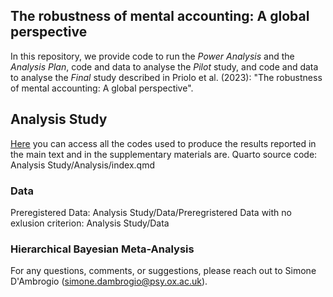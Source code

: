 ## The robustness of mental accounting: A global perspective

In this repository, we provide code to run the *Power Analysis* and the *Analysis Plan*, code and data to analyse the *Pilot* study, and code and data to analyse the *Final* study described in Priolo et al. (2023): "The robustness of mental accounting: A global perspective".


## Analysis Study 

[Here](https://run.pavlovia.org/simonedambrogio/mmar-analysis/) you can access all the codes used to produce the results reported in the main text and in the supplementary materials are. Quarto source code: Analysis Study/Analysis/index.qmd

### Data 
Preregistered Data: Analysis Study/Data/Preregristered
Data with no exlusion criterion: Analysis Study/Data

### Hierarchical Bayesian Meta-Analysis 
For any questions, comments, or suggestions, please reach out to Simone D'Ambrogio (simone.dambrogio@psy.ox.ac.uk).



